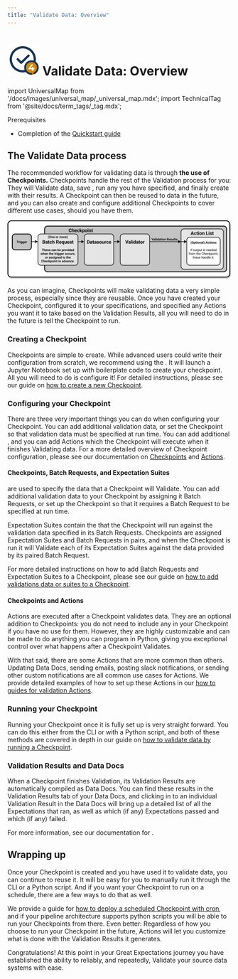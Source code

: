 ```yaml
---
title: "Validate Data: Overview"
---
```

# [![Create Expectations Icon](../../images/universal_map/Checkmark-active.png)](./validate_data_overview.md) Validate Data: Overview

import UniversalMap from '/docs/images/universal_map/_universal_map.mdx';
import TechnicalTag from '@site/docs/term_tags/_tag.mdx';

<!--Use 'inactive' or 'active' to indicate which Universal Map steps this term has a use case within.-->

<UniversalMap setup='inactive' connect='inactive' create='inactive' validate='active'/>

Prerequisites

- Completion of the [Quickstart guide](tutorials/quickstart/quickstart.md)

## The Validate Data process

The recommended workflow for validating data is through **the use of Checkpoints.**  Checkpoints handle the rest of the Validation process for you: They will Validate data, save <TechnicalTag tag="validation_result" text="Validation Results" />, run any <TechnicalTag tag="action" text="Actions" /> you have specified, and finally create <TechnicalTag tag="data_docs" text="Data Docs" /> with their results.  A Checkpoint can then be reused to <TechnicalTag tag="validation" text="Validate" /> data in the future, and you can also create and configure additional Checkpoints to cover different use cases, should you have them.

![How a Checkpoint works](../../images/universal_map/overviews/how_a_checkpoint_works.png)

As you can imagine, Checkpoints will make validating data a very simple process, especially since they are reusable.  Once you have created your Checkpoint, configured it to your specifications, and specified any Actions you want it to take based on the Validation Results, all you will need to do in the future is tell the Checkpoint to run.

### Creating a Checkpoint

Checkpoints are simple to create.  While advanced users could write their configuration from scratch, we recommend using the <TechnicalTag tag="cli" text="CLI" />.  It will launch a Jupyter Notebook set up with boilerplate code to create your checkpoint.  All you will need to do is configure it!  For detailed instructions, please see our guide on [how to create a new Checkpoint](./checkpoints/how_to_create_a_new_checkpoint.md).

### Configuring your Checkpoint

There are three very important things you can do when configuring your Checkpoint.  You can add additional validation data, or set the Checkpoint so that validation data must be specified at run time.  You can add additional <TechnicalTag tag="expectation_suite" text="Expectation Suites" />, and you can add Actions which the Checkpoint will execute when it finishes Validating data.  For a more detailed overview of Checkpoint configuration, please see our documentation on [Checkpoints](../../terms/checkpoint.md) and [Actions](../../terms/action.md).

#### Checkpoints, Batch Requests, and Expectation Suites

<p class="markdown"><TechnicalTag tag="batch_request" text="Batch Requests" /> are used to specify the data that a Checkpoint will Validate.  You can add additional validation data to your Checkpoint by assigning it Batch Requests, or set up the Checkpoint so that it requires a Batch Request to be specified at run time.</p>

Expectation Suites contain the <TechnicalTag tag="expectation" text="Expectations" /> that the Checkpoint will run against the validation data specified in its Batch Requests.  Checkpoints are assigned Expectation Suites and Batch Requests in pairs, and when the Checkpoint is run it will Validate each of its Expectation Suites against the data provided by its paired Batch Request.

For more detailed instructions on how to add Batch Requests and Expectation Suites to a Checkpoint, please see our guide on [how to add validations data or suites to a Checkpoint](./checkpoints/how_to_add_validations_data_or_suites_to_a_checkpoint.md).

#### Checkpoints and Actions

Actions are executed after a Checkpoint validates data.  They are an optional addition to Checkpoints: you do not need to include any in your Checkpoint if you have no use for them.  However, they are highly customizable and can be made to do anything you can program in Python, giving you exceptional control over what happens after a Checkpoint Validates.  

With that said, there are some Actions that are more common than others. Updating Data Docs, sending emails, posting slack notifications, or sending other custom notifications are all common use cases for Actions.  We provide detailed examples of how to set up these Actions in our [how to guides for validation Actions](./index.md#validation-actions).

### Running your Checkpoint

Running your Checkpoint once it is fully set up is very straight forward.  You can do this either from the CLI or with a Python script, and both of these methods are covered in depth in our guide on [how to validate data by running a Checkpoint](./how_to_validate_data_by_running_a_checkpoint.md).

### Validation Results and Data Docs

When a Checkpoint finishes Validation, its Validation Results are automatically compiled as Data Docs.  You can find these results in the Validation Results tab of your Data Docs, and clicking in to an individual Validation Result in the Data Docs will bring up a detailed list of all the Expectations that ran, as well as which (if any) Expectations passed and which (if any) failed.

For more information, see our documentation for <TechnicalTag tag="data_docs" text="Data Docs"/>. 

## Wrapping up

Once your Checkpoint is created and you have used it to validate data, you can continue to reuse it.  It will be easy for you to manually run it through the CLI or a Python script. And if you want your Checkpoint to run on a schedule, there are a few ways to do that as well.  

We provide a guide for [how to deploy a scheduled Checkpoint with cron](./advanced/how_to_deploy_a_scheduled_checkpoint_with_cron.md), and if your pipeline architecture supports python scripts you will be able to run your Checkpoints from there.  Even better: Regardless of how you choose to run your Checkpoint in the future, Actions will let you customize what is done with the Validation Results it generates. 

Congratulations! At this point in your Great Expectations journey you have established the ability to reliably, and repeatedly, Validate your source data systems with ease.